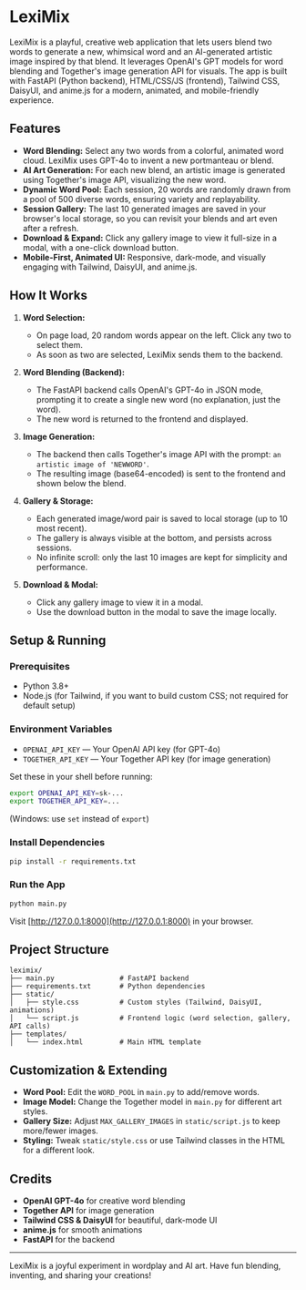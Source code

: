 # LexiMix

LexiMix is a playful, creative web application that lets users blend two words to generate a new, whimsical word and an AI-generated artistic image inspired by that blend. It leverages OpenAI's GPT models for word blending and Together's image generation API for visuals. The app is built with FastAPI (Python backend), HTML/CSS/JS (frontend), Tailwind CSS, DaisyUI, and anime.js for a modern, animated, and mobile-friendly experience.

## Features

- **Word Blending:** Select any two words from a colorful, animated word cloud. LexiMix uses GPT-4o to invent a new portmanteau or blend.
- **AI Art Generation:** For each new blend, an artistic image is generated using Together's image API, visualizing the new word.
- **Dynamic Word Pool:** Each session, 20 words are randomly drawn from a pool of 500 diverse words, ensuring variety and replayability.
- **Session Gallery:** The last 10 generated images are saved in your browser's local storage, so you can revisit your blends and art even after a refresh.
- **Download & Expand:** Click any gallery image to view it full-size in a modal, with a one-click download button.
- **Mobile-First, Animated UI:** Responsive, dark-mode, and visually engaging with Tailwind, DaisyUI, and anime.js.

## How It Works

1. **Word Selection:**
   - On page load, 20 random words appear on the left. Click any two to select them.
   - As soon as two are selected, LexiMix sends them to the backend.

2. **Word Blending (Backend):**
   - The FastAPI backend calls OpenAI's GPT-4o in JSON mode, prompting it to create a single new word (no explanation, just the word).
   - The new word is returned to the frontend and displayed.

3. **Image Generation:**
   - The backend then calls Together's image API with the prompt: `an artistic image of 'NEWWORD'`.
   - The resulting image (base64-encoded) is sent to the frontend and shown below the blend.

4. **Gallery & Storage:**
   - Each generated image/word pair is saved to local storage (up to 10 most recent).
   - The gallery is always visible at the bottom, and persists across sessions.
   - No infinite scroll: only the last 10 images are kept for simplicity and performance.

5. **Download & Modal:**
   - Click any gallery image to view it in a modal.
   - Use the download button in the modal to save the image locally.

## Setup & Running

### Prerequisites
- Python 3.8+
- Node.js (for Tailwind, if you want to build custom CSS; not required for default setup)

### Environment Variables
- `OPENAI_API_KEY` — Your OpenAI API key (for GPT-4o)
- `TOGETHER_API_KEY` — Your Together API key (for image generation)

Set these in your shell before running:
```sh
export OPENAI_API_KEY=sk-...
export TOGETHER_API_KEY=...
```
(Windows: use `set` instead of `export`)

### Install Dependencies
```sh
pip install -r requirements.txt
```

### Run the App
```sh
python main.py
```

Visit [http://127.0.0.1:8000](http://127.0.0.1:8000) in your browser.

## Project Structure

```
leximix/
├── main.py                # FastAPI backend
├── requirements.txt       # Python dependencies
├── static/
│   ├── style.css          # Custom styles (Tailwind, DaisyUI, animations)
│   └── script.js          # Frontend logic (word selection, gallery, API calls)
├── templates/
│   └── index.html         # Main HTML template
```

## Customization & Extending
- **Word Pool:** Edit the `WORD_POOL` in `main.py` to add/remove words.
- **Image Model:** Change the Together model in `main.py` for different art styles.
- **Gallery Size:** Adjust `MAX_GALLERY_IMAGES` in `static/script.js` to keep more/fewer images.
- **Styling:** Tweak `static/style.css` or use Tailwind classes in the HTML for a different look.

## Credits
- **OpenAI GPT-4o** for creative word blending
- **Together API** for image generation
- **Tailwind CSS & DaisyUI** for beautiful, dark-mode UI
- **anime.js** for smooth animations
- **FastAPI** for the backend

---

LexiMix is a joyful experiment in wordplay and AI art. Have fun blending, inventing, and sharing your creations!